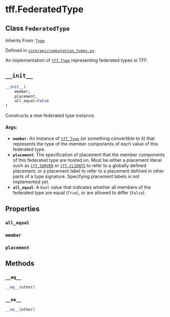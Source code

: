 <div itemscope itemtype="http://developers.google.com/ReferenceObject">
<meta itemprop="name" content="tff.FederatedType" />
<meta itemprop="path" content="Stable" />
<meta itemprop="property" content="all_equal"/>
<meta itemprop="property" content="member"/>
<meta itemprop="property" content="placement"/>
<meta itemprop="property" content="__eq__"/>
<meta itemprop="property" content="__init__"/>
<meta itemprop="property" content="__ne__"/>
</div>

# tff.FederatedType

## Class `FederatedType`

Inherits From: [`Type`](../tff/Type.md)



Defined in [`core/api/computation_types.py`](http://github.com/tensorflow/federated/tree/master/tensorflow_federated/python/core/api/computation_types.py).

An implementation of <a href="../tff/Type.md"><code>tff.Type</code></a> representing federated types in TFF.

<h2 id="__init__"><code>__init__</code></h2>

``` python
__init__(
    member,
    placement,
    all_equal=False
)
```

Constructs a new federated type instance.

#### Args:

* <b>`member`</b>: An instance of <a href="../tff/Type.md"><code>tff.Type</code></a> (or something convertible to it) that
    represents the type of the member components of each value of this
    federated type.
* <b>`placement`</b>: The specification of placement that the member components of
    this federated type are hosted on. Must be either a placement literal
    such as <a href="../tff.md#SERVER"><code>tff.SERVER</code></a> or <a href="../tff.md#CLIENTS"><code>tff.CLIENTS</code></a> to refer to a globally defined
    placement, or a placement label to refer to a placement defined in other
    parts of a type signature. Specifying placement labels is not
    implemented yet.
* <b>`all_equal`</b>: A `bool` value that indicates whether all members of the
    federated type are equal (`True`), or are allowed to differ (`False`).



## Properties

<h3 id="all_equal"><code>all_equal</code></h3>



<h3 id="member"><code>member</code></h3>



<h3 id="placement"><code>placement</code></h3>





## Methods

<h3 id="__eq__"><code>__eq__</code></h3>

``` python
__eq__(other)
```



<h3 id="__ne__"><code>__ne__</code></h3>

``` python
__ne__(other)
```





